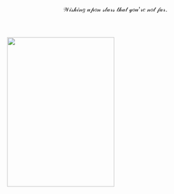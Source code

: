 <body>
  <Header>𝒲𝒾𝓈𝒽𝒾𝓃𝑔 𝓊𝓅𝑜𝓃 𝓈𝓉𝒶𝓇𝓈 𝓉𝒽𝒶𝓉 𝓎𝑜𝓊'𝓇𝑒 𝓃𝑜𝓉 𝒻𝒶𝓇.</Header>

 <img src="https://github.com/user-attachments/assets/36d59e7a-8148-40fc-8861-3f8d95d92bb3" width="250" height="350" />


</body>
